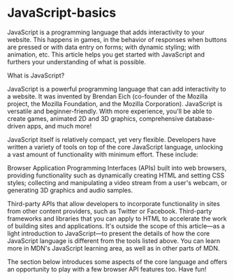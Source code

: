 # JavaScript-basics

JavaScript is a programming language that adds interactivity to your website. This happens in games, in the behavior of responses when buttons are pressed or with data entry on forms; with dynamic styling; with animation, etc. This article helps you get started with JavaScript and furthers your understanding of what is possible.

What is JavaScript?

JavaScript is a powerful programming language that can add interactivity to a website. It was invented by Brendan Eich (co-founder of the Mozilla project, the Mozilla Foundation, and the Mozilla Corporation).
JavaScript is versatile and beginner-friendly. With more experience, you'll be able to create games, animated 2D and 3D graphics, comprehensive database-driven apps, and much more!

JavaScript itself is relatively compact, yet very flexible. Developers have written a variety of tools on top of the core JavaScript language, unlocking a vast amount of functionality with minimum effort. These include:

Browser Application Programming Interfaces (APIs) built into web browsers, providing functionality such as dynamically creating HTML and setting CSS styles; collecting and manipulating a video stream from a user's webcam, or generating 3D graphics and audio samples.

Third-party APIs that allow developers to incorporate functionality in sites from other content providers, such as Twitter or Facebook.
Third-party frameworks and libraries that you can apply to HTML to accelerate the work of building sites and applications.
It's outside the scope of this article—as a light introduction to JavaScript—to present the details of how the core JavaScript language is different from the tools listed above. You can learn more in MDN's JavaScript learning area, as well as in other parts of MDN.

The section below introduces some aspects of the core language and offers an opportunity to play with a few browser API features too. Have fun!
